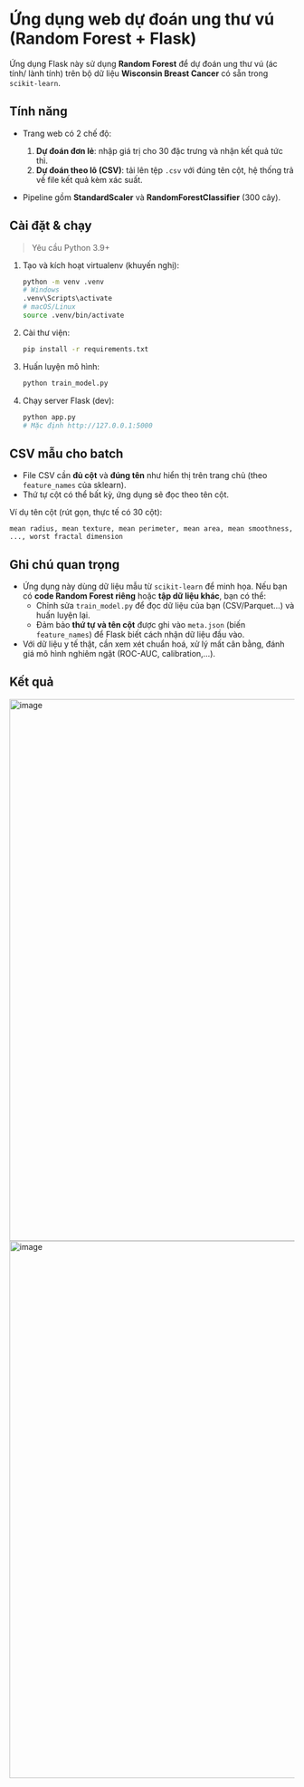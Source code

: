 # Ứng dụng web dự đoán ung thư vú (Random Forest + Flask)

Ứng dụng Flask này sử dụng **Random Forest** để dự đoán ung thư vú (ác tính/ lành tính) trên bộ dữ liệu **Wisconsin Breast Cancer** có sẵn trong `scikit-learn`.

## Tính năng
- Trang web có 2 chế độ:
  1. **Dự đoán đơn lẻ**: nhập giá trị cho 30 đặc trưng và nhận kết quả tức thì.
  2. **Dự đoán theo lô (CSV)**: tải lên tệp `.csv` với đúng tên cột, hệ thống trả về file kết quả kèm xác suất.

- Pipeline gồm **StandardScaler** và **RandomForestClassifier** (300 cây).

## Cài đặt & chạy
> Yêu cầu Python 3.9+

1. Tạo và kích hoạt virtualenv (khuyến nghị):
   ```bash
   python -m venv .venv
   # Windows
   .venv\Scripts\activate
   # macOS/Linux
   source .venv/bin/activate
   ```

2. Cài thư viện:
   ```bash
   pip install -r requirements.txt
   ```

3. Huấn luyện mô hình:
   ```bash
   python train_model.py
   ```

4. Chạy server Flask (dev):
   ```bash
   python app.py
   # Mặc định http://127.0.0.1:5000
   ```

## CSV mẫu cho batch
- File CSV cần **đủ cột** và **đúng tên** như hiển thị trên trang chủ (theo `feature_names` của sklearn).  
- Thứ tự cột có thể bất kỳ, ứng dụng sẽ đọc theo tên cột.

Ví dụ tên cột (rút gọn, thực tế có 30 cột):
```
mean radius, mean texture, mean perimeter, mean area, mean smoothness, ..., worst fractal dimension
```

## Ghi chú quan trọng
- Ứng dụng này dùng dữ liệu mẫu từ `scikit-learn` để minh họa. Nếu bạn có **code Random Forest riêng** hoặc **tập dữ liệu khác**,
  bạn có thể:
  - Chỉnh sửa `train_model.py` để đọc dữ liệu của bạn (CSV/Parquet…) và huấn luyện lại.
  - Đảm bảo **thứ tự và tên cột** được ghi vào `meta.json` (biến `feature_names`) để Flask biết cách nhận dữ liệu đầu vào.
- Với dữ liệu y tế thật, cần xem xét chuẩn hoá, xử lý mất cân bằng, đánh giá mô hình nghiêm ngặt (ROC-AUC, calibration,…).

## Kết quả
 <img width="1861" height="957" alt="image" src="https://github.com/user-attachments/assets/18f9031b-25eb-4e22-9bb9-14d058849470" />
<img width="1847" height="949" alt="image" src="https://github.com/user-attachments/assets/e2e1070b-7121-45ac-bdfa-bd095b235530" />

